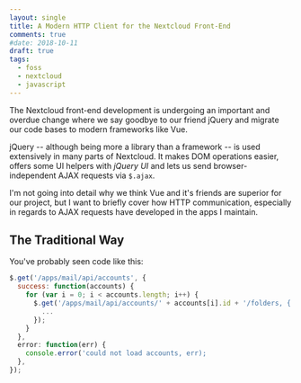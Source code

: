 ```yaml
---
layout: single
title: A Modern HTTP Client for the Nextcloud Front-End
comments: true
#date: 2018-10-11
draft: true
tags:
  - foss
  - nextcloud
  - javascript
---
```


The Nextcloud front-end development is undergoing an important and overdue change where we
say goodbye to our friend jQuery and migrate our code bases to modern frameworks like Vue.

jQuery -- although being more a library than a framework -- is used extensively in many parts
of Nextcloud. It makes DOM operations easier, offers some UI helpers with *jQuery UI* and
lets us send browser-independent AJAX requests via `$.ajax`.

I'm not going into detail why we think Vue and it's friends are superior for our project, but
I want to briefly cover how HTTP communication, especially in regards to AJAX requests have
developed in the apps I maintain.

## The Traditional Way

You've probably seen code like this:

```js
$.get('/apps/mail/api/accounts', {
  success: function(accounts) {
    for (var i = 0; i < accounts.length; i++) {
      $.get('/apps/mail/api/accounts/' + accounts[i].id + '/folders, {
        ...
      });
    }
  },
  error: function(err) {
    console.error('could not load accounts, err);
  },
});
```

